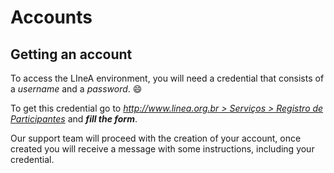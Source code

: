 # Accounts

## Getting an account

To access the LIneA environment, you will need a credential that consists of a _username_ and a _password_. :smile:

To get this credential go to _[http://www.linea.org.br > Serviços > Registro de Participantes](http://www.linea.org.br)_ and **_fill the form_**.

Our support team will proceed with the creation of your account, once created you will receive a message with some instructions, including your credential.
